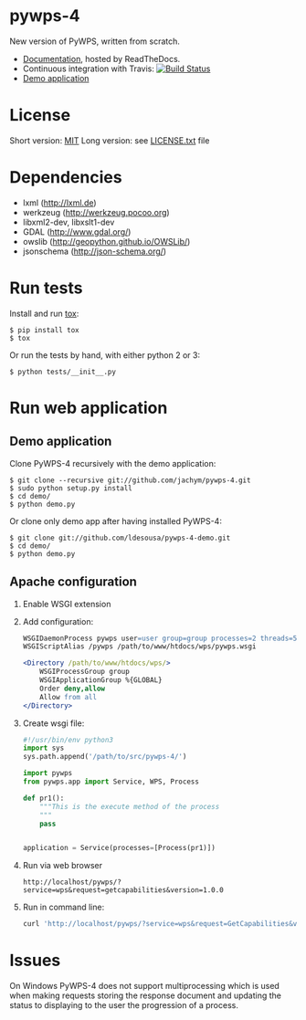 pywps-4
=======

New version of PyWPS, written from scratch.

* [Documentation](http://pywps.rtfd.org), hosted by ReadTheDocs.
* Continuous integration with Travis: 
  [![Build Status](https://travis-ci.org/jachym/pywps-4.png)](https://travis-ci.org/jachym/pywps-4)
* [Demo application](http://pywps.grep.ro/)

License
=======

Short version: [MIT](https://en.wikipedia.org/wiki/MIT_License)
Long version: see [LICENSE.txt](LICENSE.txt) file


Dependencies
============

* lxml (http://lxml.de)
* werkzeug (http://werkzeug.pocoo.org)
* libxml2-dev, libxslt1-dev
* GDAL (http://www.gdal.org/)
* owslib (http://geopython.github.io/OWSLib/)
* jsonschema (http://json-schema.org/)


Run tests
=========

Install and run [tox](http://testrun.org/tox/latest/):

    $ pip install tox
    $ tox

Or run the tests by hand, with either python 2 or 3:

    $ python tests/__init__.py

Run web application
===================

Demo application
----------------
Clone PyWPS-4 recursively with the demo application:

    $ git clone --recursive git://github.com/jachym/pywps-4.git
    $ sudo python setup.py install
    $ cd demo/
    $ python demo.py
    
Or clone only demo app after having installed PyWPS-4:

    $ git clone git://github.com/ldesousa/pywps-4-demo.git
    $ cd demo/
    $ python demo.py
 
Apache configuration
--------------------
1. Enable WSGI extension

2. Add configuration:

    ```apache
    WSGIDaemonProcess pywps user=user group=group processes=2 threads=5
    WSGIScriptAlias /pywps /path/to/www/htdocs/wps/pywps.wsgi

    <Directory /path/to/www/htdocs/wps/>
        WSGIProcessGroup group
        WSGIApplicationGroup %{GLOBAL}
        Order deny,allow
        Allow from all
    </Directory>
    ```
3. Create wsgi file:

    ```python
    #!/usr/bin/env python3
    import sys
    sys.path.append('/path/to/src/pywps-4/')
    
    import pywps
    from pywps.app import Service, WPS, Process
    
    def pr1():
        """This is the execute method of the process
        """
        pass
    
    
    application = Service(processes=[Process(pr1)])
    ```

4. Run via web browser

    `http://localhost/pywps/?service=wps&request=getcapabilities&version=1.0.0`

5. Run in command line:
  
    ```bash
    curl 'http://localhost/pywps/?service=wps&request=GetCapabilities&version=1.0.0'
    ```


Issues
======

On Windows PyWPS-4 does not support multiprocessing which is used when making
requests storing the response document and updating the status to displaying to the user
the progression of a process.
